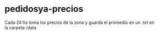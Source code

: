 # pedidosya-precios
Cada 24 hs toma los precios de la zona y guarda el promedio en un .txt en la carpeta /data
